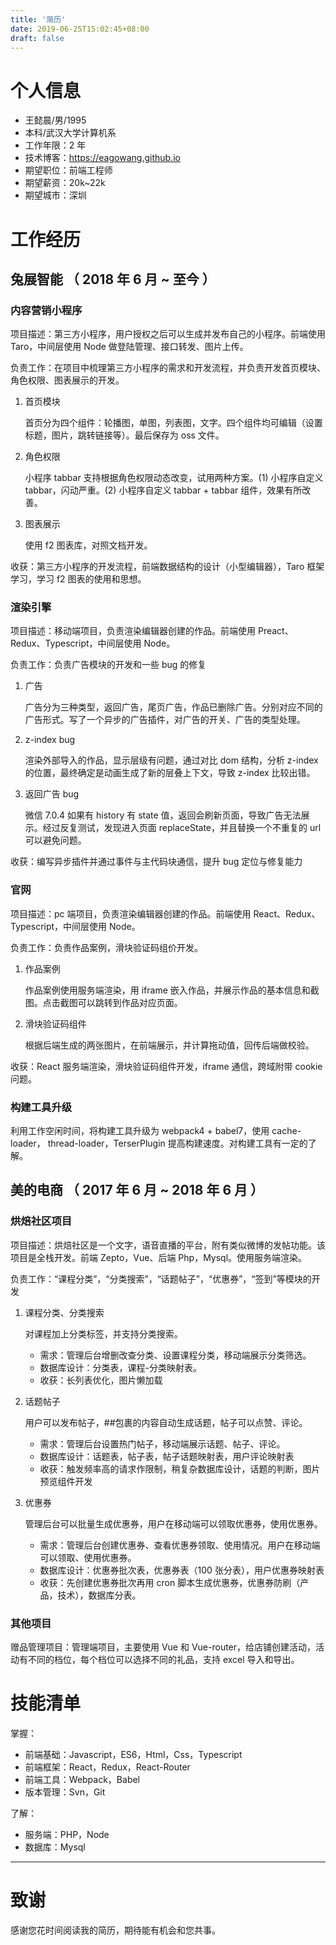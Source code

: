 ```yaml
---
title: '简历'
date: 2019-06-25T15:02:45+08:00
draft: false
---
```


# 个人信息

- 王懿晨/男/1995
- 本科/武汉大学计算机系
- 工作年限：2 年
- 技术博客：https://eagowang.github.io
- 期望职位：前端工程师
- 期望薪资：20k~22k
- 期望城市：深圳

# 工作经历

## 兔展智能 （ 2018 年 6 月 ~ 至今 ）

### 内容营销小程序

项目描述：第三方小程序，用户授权之后可以生成并发布自己的小程序。前端使用 Taro，中间层使用 Node 做登陆管理、接口转发、图片上传。

负责工作：在项目中梳理第三方小程序的需求和开发流程，并负责开发首页模块、角色权限、图表展示的开发。

1. 首页模块

   首页分为四个组件：轮播图，单图，列表图，文字。四个组件均可编辑（设置标题，图片，跳转链接等）。最后保存为 oss 文件。

2. 角色权限

   小程序 tabbar 支持根据角色权限动态改变，试用两种方案。(1) 小程序自定义 tabbar，闪动严重。(2) 小程序自定义 tabbar + tabbar 组件，效果有所改善。

3. 图表展示

   使用 f2 图表库，对照文档开发。

收获：第三方小程序的开发流程，前端数据结构的设计（小型编辑器），Taro 框架学习，学习 f2 图表的使用和思想。

### 渲染引擎

项目描述：移动端项目，负责渲染编辑器创建的作品。前端使用 Preact、Redux、Typescript，中间层使用 Node。

负责工作：负责广告模块的开发和一些 bug 的修复

1. 广告

   广告分为三种类型，返回广告，尾页广告，作品已删除广告。分别对应不同的广告形式。写了一个异步的广告插件，对广告的开关、广告的类型处理。

2. z-index bug

   渲染外部导入的作品，显示层级有问题，通过对比 dom 结构，分析 z-index 的位置，最终确定是动画生成了新的层叠上下文，导致 z-index 比较出错。

3. 返回广告 bug

   微信 7.0.4 如果有 history 有 state 值，返回会刷新页面，导致广告无法展示。经过反复测试，发现进入页面 replaceState，并且替换一个不重复的 url 可以避免问题。

收获：编写异步插件并通过事件与主代码块通信，提升 bug 定位与修复能力

### 官网

项目描述：pc 端项目，负责渲染编辑器创建的作品。前端使用 React、Redux、Typescript，中间层使用 Node。

负责工作：负责作品案例，滑块验证码组价开发。

1.  作品案例

    作品案例使用服务端渲染，用 iframe 嵌入作品，并展示作品的基本信息和截图。点击截图可以跳转到作品对应页面。

2.  滑块验证码组件

    根据后端生成的两张图片，在前端展示，并计算拖动值，回传后端做校验。

收获：React 服务端渲染，滑块验证码组件开发，iframe 通信，跨域附带 cookie 问题。

### 构建工具升级

利用工作空闲时间，将构建工具升级为 webpack4 + babel7，使用 cache-loader， thread-loader，TerserPlugin 提高构建速度。对构建工具有一定的了解。

## 美的电商 （ 2017 年 6 月 ~ 2018 年 6 月 ）

### 烘焙社区项目

项目描述：烘焙社区是一个文字，语音直播的平台，附有类似微博的发帖功能。该项目是全栈开发。前端 Zepto，Vue、后端 Php，Mysql。使用服务端渲染。

负责工作：“课程分类”，“分类搜索”，“话题帖子”，“优惠券”，“签到”等模块的开发

1. 课程分类、分类搜索

   对课程加上分类标签，并支持分类搜索。

   - 需求：管理后台增删改查分类、设置课程分类，移动端展示分类筛选。
   - 数据库设计：分类表，课程-分类映射表。
   - 收获：长列表优化，图片懒加载

2. 话题帖子

   用户可以发布帖子，##包裹的内容自动生成话题，帖子可以点赞、评论。

   - 需求：管理后台设置热门帖子，移动端展示话题、帖子、评论。
   - 数据库设计：话题表，帖子表，帖子话题映射表，用户评论映射表
   - 收获：触发频率高的请求作限制，稍复杂数据库设计，话题的判断，图片预览组件开发

3. 优惠券

   管理后台可以批量生成优惠券，用户在移动端可以领取优惠券，使用优惠券。

   - 需求：管理后台创建优惠券、查看优惠券领取、使用情况。用户在移动端可以领取、使用优惠券。
   - 数据库设计：优惠券批次表，优惠券表（100 张分表），用户优惠券映射表
   - 收获：先创建优惠券批次再用 cron 脚本生成优惠券，优惠券防刷（产品，技术），数据库分表。

### 其他项目

赠品管理项目：管理端项目，主要使用 Vue 和 Vue-router，给店铺创建活动，活动有不同的档位，每个档位可以选择不同的礼品，支持 excel 导入和导出。

# 技能清单

掌握：

- 前端基础：Javascript，ES6，Html，Css，Typescript
- 前端框架：React，Redux，React-Router
- 前端工具：Webpack，Babel
- 版本管理：Svn，Git

了解：

- 服务端：PHP，Node
- 数据库：Mysql

---

# 致谢

感谢您花时间阅读我的简历，期待能有机会和您共事。
